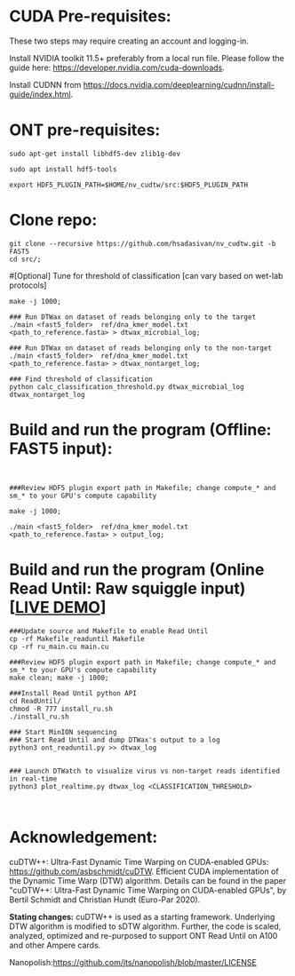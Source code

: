 # CUDA Pre-requisites:
These two steps may require creating an account and logging-in.

Install NVIDIA toolkit 11.5+ preferably from a local run file. Please follow the guide here: https://developer.nvidia.com/cuda-downloads.

Install CUDNN from https://docs.nvidia.com/deeplearning/cudnn/install-guide/index.html.

# ONT pre-requisites:
```
sudo apt-get install libhdf5-dev zlib1g-dev

sudo apt install hdf5-tools

export HDF5_PLUGIN_PATH=$HOME/nv_cudtw/src:$HDF5_PLUGIN_PATH
```


# Clone repo:
```
git clone --recursive https://github.com/hsadasivan/nv_cudtw.git -b FAST5
cd src/;
```
#[Optional] Tune for threshold of classification [can vary based on wet-lab protocols]
```
make -j 1000;

### Run DTWax on dataset of reads belonging only to the target
./main <fast5_folder>  ref/dna_kmer_model.txt <path_to_reference.fasta> > dtwax_microbial_log;

### Run DTWax on dataset of reads belonging only to the non-target
./main <fast5_folder>  ref/dna_kmer_model.txt <path_to_reference.fasta> > dtwax_nontarget_log;

### Find threshold of classification
python calc_classification_threshold.py dtwax_microbial_log dtwax_nontarget_log
```
# Build and run the program (Offline: FAST5 input):
```


###Review HDF5 plugin export path in Makefile; change compute_* and sm_* to your GPU's compute capability

make -j 1000;

./main <fast5_folder>  ref/dna_kmer_model.txt <path_to_reference.fasta> > output_log;
```
# Build and run the program (Online Read Until: Raw squiggle input) [[LIVE DEMO](https://youtu.be/E5XDGLGTH-M)]
```
###Update source and Makefile to enable Read Until
cp -rf Makefile_readuntil Makefile
cp -rf ru_main.cu main.cu

###Review HDF5 plugin export path in Makefile; change compute_* and sm_* to your GPU's compute capability
make clean; make -j 1000;

###Install Read Until python API
cd ReadUntil/
chmod -R 777 install_ru.sh
./install_ru.sh

### Start MinION sequencing
### Start Read Until and dump DTWax's output to a log
python3 ont_readuntil.py >> dtwax_log


### Launch DTWatch to visualize virus vs non-target reads identified in real-time
python3 plot_realtime.py dtwax_log <CLASSIFICATION_THRESHOLD>



```
# Acknowledgement:
cuDTW++: Ultra-Fast Dynamic Time Warping on CUDA-enabled GPUs: https://github.com/asbschmidt/cuDTW.
Efficient CUDA implementation of the Dynamic Time Warp (DTW) algorithm. Details can be found in the paper "cuDTW++: Ultra-Fast Dynamic Time Warping on CUDA-enabled GPUs", by Bertil Schmidt and Christian Hundt (Euro-Par 2020).

**Stating changes:** cuDTW++ is used as a starting framework. Underlying DTW algorithm is modified to sDTW algorithm. Further, the code is scaled, analyzed, optimized and re-purposed to support ONT Read Until on A100 and other Ampere cards.

Nanopolish:https://github.com/jts/nanopolish/blob/master/LICENSE

